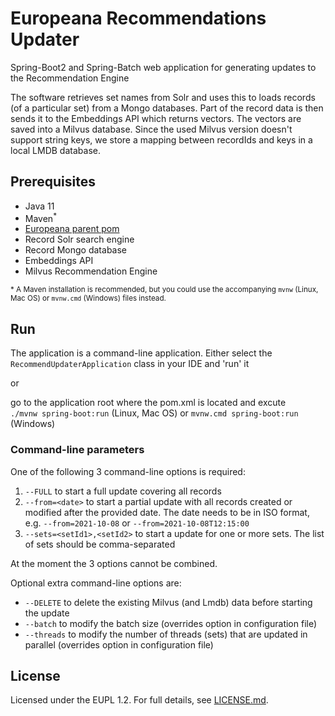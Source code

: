 # Europeana Recommendations Updater

Spring-Boot2 and Spring-Batch web application for generating updates to the Recommendation Engine

The software retrieves set names from Solr and uses this to loads records (of a particular set) from a Mongo databases.
Part of the record data is then sends it to the Embeddings API which returns vectors. The vectors are saved into a Milvus
database. Since the used Milvus version doesn't support string keys, we store a mapping between recordIds and keys
in a local LMDB database.

## Prerequisites
 * Java 11
 * Maven<sup>*</sup> 
 * [Europeana parent pom](https://github.com/europeana/europeana-parent-pom)
 * Record Solr search engine
 * Record Mongo database
 * Embeddings API
 * Milvus Recommendation Engine
 
 <sup>* A Maven installation is recommended, but you could use the accompanying `mvnw` (Linux, Mac OS) or `mvnw.cmd` (Windows) 
 files instead.
 
## Run

The application is a command-line application. Either select the `RecommendUpdaterApplication` class in your IDE and 'run' it

or 

go to the application root where the pom.xml is located and excute  
`./mvnw spring-boot:run` (Linux, Mac OS) or `mvnw.cmd spring-boot:run` (Windows)

### Command-line parameters

One of the following 3 command-line options is required:

  1. `--FULL` to start a full update covering all records
  2. `--from=<date>` to start a partial update with all records created or modified after the provided date.
      The date needs to be in ISO format, e.g. `--from=2021-10-08` or `--from=2021-10-08T12:15:00`
  3. `--sets=<setId1>,<setId2>` to start a update for one or more sets. The list of sets should be comma-separated

At the moment the 3 options cannot be combined.

Optional extra command-line options are:
  * `--DELETE` to delete the existing Milvus (and Lmdb) data before starting the update
  * `--batch` to modify the batch size (overrides option in configuration file)
  * `--threads` to modify the number of threads (sets) that are updated in parallel (overrides option in configuration file)

## License

Licensed under the EUPL 1.2. For full details, see [LICENSE.md](LICENSE.md).
